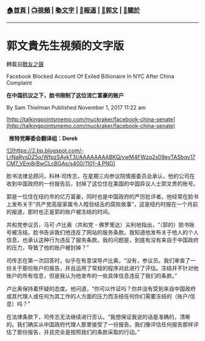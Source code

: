 ###  [:house:首頁](https://github.com/ourhimalayas/home) | [:tv:視頻](https://github.com/ourhimalayas/videos) | [:books:文字](https://github.com/ourhimalayas/txt) | [:newspaper:報道](https://github.com/ourhimalayas/news) | [:eagle:郭文](https://github.com/ourhimalayas/guomedia) | [:pray:關於](https://github.com/ourhimalayas/home/tree/master/about)
---
# 郭文貴先生視頻的文字版
轉載自[戰友之聲](http://littleantvoice.blogspot.com)

Facebook Blocked Account Of Exiled Billionaire In NYC After China Complaint



**在中国抗议之下，脸书限制了这位流亡富豪的账户**



By Sam Thielman Published November 1, 2017 11:22 am



[http://talkingpointsmemo.com/muckraker/facebook-china-senate](http://talkingpointsmemo.com/muckraker/facebook-china-senate)





**&nbsp; 推特党筹委会翻译组：Derek**



[!\[\](https://2.bp.blogspot.com/-LrNaRysDZ5o/WfpzSAykT3I/AAAAAAAABKQ/vwM4FWzq2s09eyTASbqv17CM7_VEm8rBwCLcBGAs/s400/1101-4.PNG)](https://2.bp.blogspot.com/-LrNaRysDZ5o/WfpzSAykT3I/AAAAAAAABKQ/vwM4FWzq2s09eyTASbqv17CM7_VEm8rBwCLcBGAs/s1600/1101-4.PNG)





脸书法律总顾问，科林·司传志，在星期三向参议院情报委员会承认，他的公司在收到中国政府的一份报告后，封掉了这位住在美国的中国异议人士郭文贵的账号。



郭是一位住在纽约市的亿万富豪，同时也是中国政府的严厉批评者。他经常在脸书上发布关于“共产党高层家属令人瞠目结舌的腐败故事”，这是纽约时报在一个月前的报道，那时也正是郭的账户被冻结的时间。



共和党参议员，马可·卢比奥（共和党&nbsp;-&nbsp;佛罗里达）尖利地指出，“（郭的）脸书账号被冻结。脸书告诉我们他违反了网站的服务条款。我知道他发布关于他人的个人信息，也承认这种行为违反了服务条款。我的问题是，到底有没有来自于中国政府的压力，导致了他的账户被封掉？”



司传志在第一次回答时，似乎在有意误导卢比奥，“没有，参议员。我们审查了一份关于那份账户的报告，并且运用了常规的程序对此进行了评估。冻结并不针对他账户的所有信息，但是我认为他发布的一些具体信息违反了我们的条款。”



卢比奥保持着怀疑的态度。他问道，“你可以作证吗？你并没有受到来自中国政府或其代理人或任何为其工作的人方面的压力而冻结任何你们需要冻结的（账户/信息）吗？”



在法律条款下，司传志无法继续进行否认。“我想保证我说的话是准确的，清晰的。我们确实从中国政府代理人那里接受了一份报告。我们像评估任何报告那样评估了那份报告，并且完全是按照我们的条款采取的行动。”
<u></u><sub></sub><sup></sup><strike></strike>